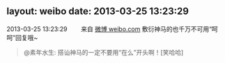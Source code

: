 layout: weibo
date: 2013-03-25 13:23:29
---
2013-03-25 13:23:29  &nbsp;&nbsp;&nbsp;&nbsp;&nbsp;&nbsp; 来自 <a href="http://weibo.com/" rel="nofollow">微博 weibo.com</a>
敷衍神马的也千万不可用“呵呵”回复哦~
>  @素年水生: 搭讪神马的一定不要用“在么”开头啊！[笑哈哈] ​​​
